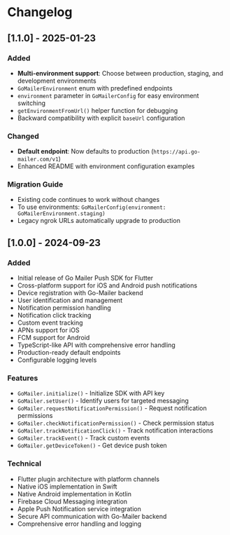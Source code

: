 # Changelog

## [1.1.0] - 2025-01-23

### Added
- **Multi-environment support**: Choose between production, staging, and development environments
- `GoMailerEnvironment` enum with predefined endpoints
- `environment` parameter in `GoMailerConfig` for easy environment switching
- `getEnvironmentFromUrl()` helper function for debugging
- Backward compatibility with explicit `baseUrl` configuration

### Changed
- **Default endpoint**: Now defaults to production (`https://api.go-mailer.com/v1`)
- Enhanced README with environment configuration examples

### Migration Guide
- Existing code continues to work without changes
- To use environments: `GoMailerConfig(environment: GoMailerEnvironment.staging)`
- Legacy ngrok URLs automatically upgrade to production

## [1.0.0] - 2024-09-23

### Added
- Initial release of Go Mailer Push SDK for Flutter
- Cross-platform support for iOS and Android push notifications
- Device registration with Go-Mailer backend
- User identification and management
- Notification permission handling
- Notification click tracking
- Custom event tracking
- APNs support for iOS
- FCM support for Android
- TypeScript-like API with comprehensive error handling
- Production-ready default endpoints
- Configurable logging levels

### Features
- `GoMailer.initialize()` - Initialize SDK with API key
- `GoMailer.setUser()` - Identify users for targeted messaging
- `GoMailer.requestNotificationPermission()` - Request notification permissions
- `GoMailer.checkNotificationPermission()` - Check permission status
- `GoMailer.trackNotificationClick()` - Track notification interactions
- `GoMailer.trackEvent()` - Track custom events
- `GoMailer.getDeviceToken()` - Get device push token

### Technical
- Flutter plugin architecture with platform channels
- Native iOS implementation in Swift
- Native Android implementation in Kotlin
- Firebase Cloud Messaging integration
- Apple Push Notification service integration
- Secure API communication with Go-Mailer backend
- Comprehensive error handling and logging